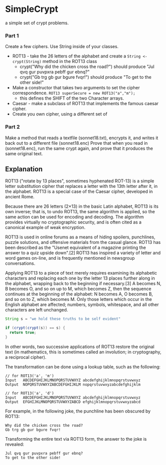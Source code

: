 # SimpleCrypt
a simple set of crypt problems.

### Part 1
Create a few ciphers. Use String inside of your classes.

* ROT13 - take the 26 letters of the alphabet and create a `String <- crypt(String)` method in the ROT13 class
  * crypt("Why did the chicken cross the road?") should produce "Jul qvq gur puvpxra pebff gur ebnq?"
  * crypt("Gb trg gb gur bgure fvqr!") should produce "To get to the other side!"
* Make a constructor that takes two arguments to set the cipher correspondence. `ROT13 superSecure = new ROT13("a","m");`
  * this defines the SHIFT of the two Character arrays.
* Caesar - make a subclass of ROT13 that implements the famous caesar cipher.
* Create you own cipher, using a different set of 

### Part 2

Make a method that reads a textfile (sonnet18.txt), encrypts it, and writes it back out to a different file (sonnet18.enc)
Prove that when you read in (sonnet18.enc), run the same crypt again, and prove that it produces the same original text.

## Explanation

ROT13 ("rotate by 13 places", sometimes hyphenated ROT-13) is a simple letter substitution cipher that replaces a letter with the 13th letter after it, in the alphabet. ROT13 is a special case of the Caesar cipher, developed in ancient Rome.

Because there are 26 letters (2×13) in the basic Latin alphabet, ROT13 is its own inverse; that is, to undo ROT13, the same algorithm is applied, so the same action can be used for encoding and decoding. The algorithm provides virtually no cryptographic security, and is often cited as a canonical example of weak encryption.

ROT13 is used in online forums as a means of hiding spoilers, punchlines, puzzle solutions, and offensive materials from the casual glance. ROT13 has been described as the "Usenet equivalent of a magazine printing the answer to a quiz upside down".[2] ROT13 has inspired a variety of letter and word games on-line, and is frequently mentioned in newsgroup conversations.

Applying ROT13 to a piece of text merely requires examining its alphabetic characters and replacing each one by the letter 13 places further along in the alphabet, wrapping back to the beginning if necessary.[3] A becomes N, B becomes O, and so on up to M, which becomes Z, then the sequence continues at the beginning of the alphabet: N becomes A, O becomes B, and so on to Z, which becomes M. Only those letters which occur in the English alphabet are affected; numbers, symbols, whitespace, and all other characters are left unchanged.

```Java
String s = "we hold these truths to be self evident"

if (crypt(crypt(s)) == s) {
  return true;
}
```
In other words, two successive applications of ROT13 restore the original text (in mathematics, this is sometimes called an involution; in cryptography, a reciprocal cipher).

The transformation can be done using a lookup table, such as the following:

```
// for ROT13('a', 'm')
Input	ABCDEFGHIJKLMNOPQRSTUVWXYZ abcdefghijklmnopqrstuvwxyz
Output	NOPQRSTUVWXYZABCDEFGHIJKLM nopqrstuvwxyzabcdefghijklm

// for ROT13('a', 'd')
Input	ABCDEFGHIJKLMNOPQRSTUVWXYZ abcdefghijklmnopqrstuvwxyz
Output	EFGHIJKLMNOPQRSTUVWXYZABCD efghijklmnopqrstuvwxyzabcd
```
For example, in the following joke, the punchline has been obscured by ROT13:

```
Why did the chicken cross the road?
Gb trg gb gur bgure fvqr!
```
Transforming the entire text via ROT13 form, the answer to the joke is revealed:
```
Jul qvq gur puvpxra pebff gur ebnq?
To get to the other side!
```

